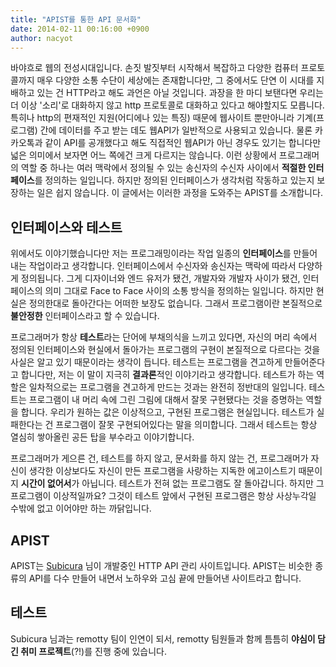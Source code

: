 ```yaml
---
title: "APIST를 통한 API 문서화"
date: 2014-02-11 00:16:00 +0900
author: nacyot
---
```


바야흐로 웹의 전성시대입니다. 손짓 발짓부터 시작해서 복잡하고 다양한 컴퓨터 프로토콜까지 매우 다양한 소통 수단이 세상에는 존재합니다만, 그 중에서도 단연 이 시대를 지배하고 있는 건 HTTP라고 해도 과언은 아닐 것입니다. 과장을 한 마디 보탠다면 우리는 더 이상 '소리'로 대화하지 않고 http 프로토콜로 대화하고 있다고 해야할지도 모릅니다. 특히나 http의 편재적인 지원(어디에나 있는 특징) 때문에 웹사이트 뿐만아니라 기계(프로그램) 간에 데이터를 주고 받는 데도 웹API가 일반적으로 사용되고 있습니다. 물론 카카오톡과 같이 API를 공개했다고 해도 직접적인 웹API가 아닌 경우도 있기는 합니다만 넓은 의미에서 보자면 어느 쪽에건 크게 다르지는 않습니다. 이런 상황에서 프로그래머의 역할 중 하나는 여러 맥락에서 정의될 수 있는 송신자의 수신자 사이에서 **적절한 인터페이스**를 정의하는 일입니다. 하지만 정의된 인터페이스가 생각처럼 작동하고 있는지 보장하는 일은 쉽지 않습니다. 이 글에서는 이러한 과정을 도와주는 APIST를 소개합니다.

## 인터페이스와 테스트 ##

위에서도 이야기했습니다만 저는 프로그래밍이라는 작업 일종의 **인터페이스**를 만들어내는 작업이라고 생각합니다. 인터페이스에서 수신자와 송신자는 맥락에 따라서 다양하게 정의됩니다. 그게 디자이너와 엔드 유저가 됐건, 개발자와 개발자 사이가 됐건, 인터페이스의 의미 그대로 Face to Face 사이의 소통 방식을 정의하는 일입니다. 하지만 현실은 정의한대로 돌아간다는 어떠한 보장도 없습니다. 그래서 프로그램이란 본질적으로 **불안정한** 인터페이스라고 할 수 있습니다.

프로그래머가 항상 **테스트**라는 단어에 부채의식을 느끼고 있다면, 자신의 머리 속에서 정의된 인터페이스와 현실에서 돌아가는 프로그램의 구현이 본질적으로 다르다는 것을 사실은 알고 있기 때문이라는 생각이 듭니다. 테스트는 프로그램을 견고하게 만들어준다고 합니다만, 저는 이 말이 지극히 **결과론**적인 이야기라고 생각합니다. 테스트가 하는 역할은 일차적으로는 프로그램을 견고하게 만드는 것과는 완전히 정반대의 일입니다. 테스트는 프로그램이 내 머리 속에 그린 그림에 대해서 잘못 구현됐다는 것을 증명하는 역할을 합니다. 우리가 원하는 값은 이상적으고, 구현된 프로그램은 현실입니다. 테스트가 실패한다는 건 프로그램이 잘못 구현되어있다는 말을 의미합니다. 그래서 테스트는 항상 열심히 쌓아올린 공든 탑을 부수라고 이야기합니다. 

프로그래머가 게으른 건, 테스트를 하지 않고, 문서화를 하지 않는 건, 프로그래머가 자신이 생각한 이상보다도 자신이 만든 프로그램을 사랑하는 지독한 에고이스트기 때문이지 **시간이 없어서**가 아닙니다. 테스트가 전혀 없는 프로그램도 잘 돌아갑니다. 하지만 그 프로그램이 이상적일까요? 그것이 테스트 앞에서 구현된 프로그램은 항상 사상누각일 수밖에 없고 이어야만 하는 까닭입니다.

## APIST ##

APIST는 [Subicura][subicura] 님이 개발중인 HTTP API 관리 사이트입니다. APIST는 비슷한 종류의 API를 다수 만들어 내면서 노하우와 고심 끝에 만들어낸 사이트라고 합니다.

## 테스트 ##


Subicura 님과는 remotty 팀이 인연이 되서, remotty 팀원들과 함께 틈틈히 **야심이 담긴 취미 프로젝트**(?!)를 진행 중에 있습니다. 

[subicura]: http://subicura.com
